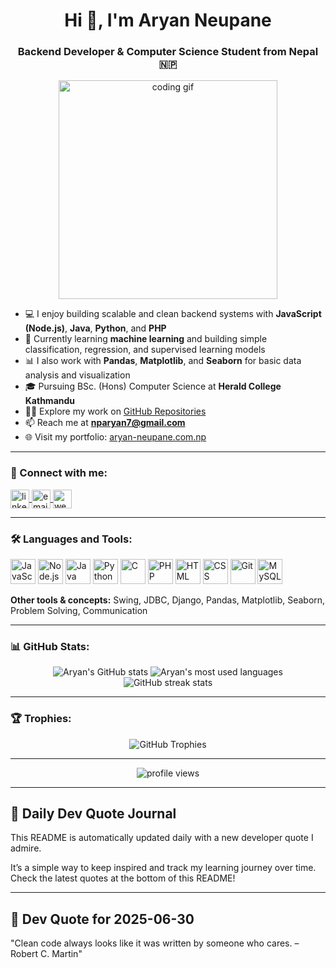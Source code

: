 <h1 align="center">Hi 👋, I'm Aryan Neupane</h1>
<h3 align="center">Backend Developer & Computer Science Student from Nepal 🇳🇵</h3>

<p align="center">
  <img src="https://media.giphy.com/media/qgQUggAC3Pfv687qPC/giphy.gif" width="350" alt="coding gif" />
</p>

- 💻 I enjoy building scalable and clean backend systems with **JavaScript (Node.js)**, **Java**, **Python**, and **PHP**  
- 🌱 Currently learning **machine learning** and building simple classification, regression, and supervised learning models  
- 📊 I also work with **Pandas**, **Matplotlib**, and **Seaborn** for basic data analysis and visualization  
- 🎓 Pursuing BSc. (Hons) Computer Science at **Herald College Kathmandu**  
- 👨‍💻 Explore my work on [GitHub Repositories](https://github.com/aryan-np?tab=repositories)  
- 📫 Reach me at **nparyan7@gmail.com**  
- 🌐 Visit my portfolio: [aryan-neupane.com.np](https://aryan-neupane.com.np)

---

<h3 align="left">🔗 Connect with me:</h3>
<p align="left">
  <a href="https://www.linkedin.com/in/aryan-neupane-1a80a4265/" target="blank">
    <img align="center" src="https://cdn.jsdelivr.net/gh/devicons/devicon/icons/linkedin/linkedin-original.svg" alt="linkedin" height="30" width="30" />
  </a>
  <a href="mailto:nparyan7@gmail.com" target="blank">
    <img align="center" src="https://cdn.jsdelivr.net/gh/devicons/devicon/icons/google/google-original.svg" alt="email" height="30" width="30" />
  </a>
  <a href="https://aryan-neupane.com.np" target="blank">
    <img align="center" src="https://cdn-icons-png.flaticon.com/512/841/841364.png" alt="website" height="30" width="30" />
  </a>
</p>

---

<h3 align="left">🛠 Languages and Tools:</h3>
<p align="left">
  <img src="https://cdn.jsdelivr.net/gh/devicons/devicon/icons/javascript/javascript-original.svg" width="40" height="40" title="JavaScript" />
  <img src="https://cdn.jsdelivr.net/gh/devicons/devicon/icons/nodejs/nodejs-original.svg" width="40" height="40" title="Node.js" />
  <img src="https://cdn.jsdelivr.net/gh/devicons/devicon/icons/java/java-original.svg" width="40" height="40" title="Java" />
  <img src="https://cdn.jsdelivr.net/gh/devicons/devicon/icons/python/python-original.svg" width="40" height="40" title="Python" />
  <img src="https://cdn.jsdelivr.net/gh/devicons/devicon/icons/c/c-original.svg" width="40" height="40" title="C" />
  <img src="https://cdn.jsdelivr.net/gh/devicons/devicon/icons/php/php-original.svg" width="40" height="40" title="PHP" />
  <img src="https://cdn.jsdelivr.net/gh/devicons/devicon/icons/html5/html5-original.svg" width="40" height="40" title="HTML" />
  <img src="https://cdn.jsdelivr.net/gh/devicons/devicon/icons/css3/css3-original.svg" width="40" height="40" title="CSS" />
  <img src="https://cdn.jsdelivr.net/gh/devicons/devicon/icons/git/git-original.svg" width="40" height="40" title="Git" />
  <img src="https://cdn.jsdelivr.net/gh/devicons/devicon/icons/mysql/mysql-original.svg" width="40" height="40" title="MySQL" />
</p>

<p><strong>Other tools & concepts:</strong> Swing, JDBC, Django, Pandas, Matplotlib, Seaborn, Problem Solving, Communication</p>

---

<h3 align="left">📊 GitHub Stats:</h3>
<p align="center">
  <img src="https://github-readme-stats.vercel.app/api?username=aryan-np&show_icons=true&theme=tokyonight" alt="Aryan's GitHub stats" />
  <img src="https://github-readme-stats.vercel.app/api/top-langs/?username=aryan-np&layout=compact&theme=tokyonight" alt="Aryan's most used languages" />
  <img src="https://github-readme-streak-stats.herokuapp.com/?user=aryan-np&theme=tokyonight" alt="GitHub streak stats" />
</p>

---

<h3 align="left">🏆 Trophies:</h3>
<p align="center">
  <img src="https://github-profile-trophy.vercel.app/?username=aryan-np&theme=onedark" alt="GitHub Trophies" />
</p>

---

<p align="center">
  <img src="https://komarev.com/ghpvc/?username=aryan-np&label=Profile%20views&color=0e75b6&style=flat" alt="profile views" />
</p>

---

## 📔 Daily Dev Quote Journal

This README is automatically updated daily with a new developer quote I admire.

It’s a simple way to keep inspired and track my learning journey over time.  
Check the latest quotes at the bottom of this README!

---














## 📅 Dev Quote for 2025-06-30
"Clean code always looks like it was written by someone who cares. – Robert C. Martin"
